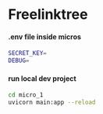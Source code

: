 # Freelinktree


#### .env file inside micros
```sh
SECRET_KEY=
DEBUG=
```

#### run local dev project
```sh
cd micro_1
uvicorn main:app --reload
```
